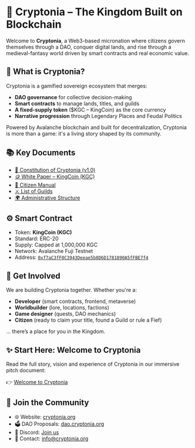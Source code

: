 # 👑 Cryptonia – The Kingdom Built on Blockchain

Welcome to **Cryptonia**, a Web3-based micronation where citizens govern themselves through a DAO, conquer digital lands, and rise through a medieval-fantasy world driven by smart contracts and real economic value.

## 🏰 What is Cryptonia?

Cryptonia is a gamified sovereign ecosystem that merges:
- **DAO governance** for collective decision-making
- **Smart contracts** to manage lands, titles, and guilds
- **A fixed-supply token** ($KGC – KingCoin) as the core currency
- **Narrative progression** through Legendary Places and Feudal Politics

Powered by Avalanche blockchain and built for decentralization, Cryptonia is more than a game: it's a living story shaped by its community.

## 📚 Key Documents

- [📖 Constitution of Cryptonia (v1.0)](link)
- [🪙 White Paper – KingCoin (KGC)](link)
- [📘 Citizen Manual](link)
- [⚔️ List of Guilds](link)
- [🌍 Administrative Structure](link)

## ⚙️ Smart Contract

- Token: **KingCoin (KGC)**
- Standard: ERC-20
- Supply: Capped at 1,000,000 KGC
- Network: Avalanche Fuji Testnet  
- Address: [`0xf7aC3fF0C3943Deeae5b8D6D1781890A5fFBE7f4`](https://testnet.snowtrace.io/address/0xf7aC3fF0C3943Deeae5b8D6D1781890A5fFBE7f4)

## 🚀 Get Involved

We are building Cryptonia together. Whether you're a:
- **Developer** (smart contracts, frontend, metaverse)
- **Worldbuilder** (lore, locations, factions)
- **Game designer** (quests, DAO mechanics)
- **Citizen** (ready to claim your title, found a Guild or rule a Fief)

… there’s a place for you in the Kingdom.

## ✨ Start Here: Welcome to Cryptonia

Read the full story, vision and experience of Cryptonia in our immersive pitch document:

👉 [Welcome to Cryptonia](./WELCOME.md)

## 🤝 Join the Community

- 🌐 Website: [cryptonia.org](https://cryptonia.org/EN/)
- 🗳 DAO Proposals: [dao.cryptonia.org](https://dao.cryptonia.org)
- 📣 Discord: [Join us](https://discord.gg/cryptonia)
- 📧 Contact: info@cryptonia.org
